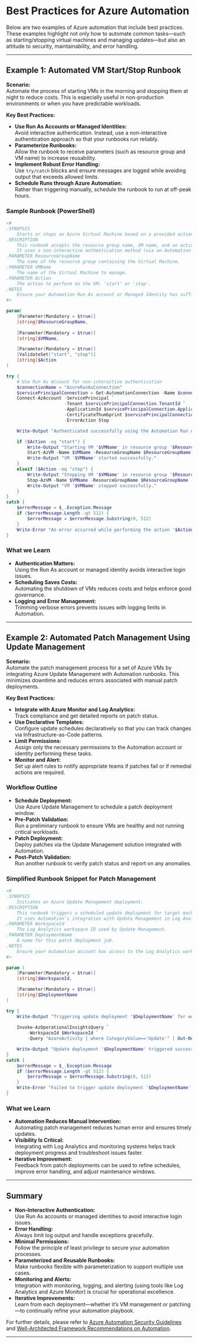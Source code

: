
# Best Practices for Azure Automation

Below are two examples of Azure automation that include best practices. These examples highlight not only how to automate common tasks—such as starting/stopping virtual machines and managing updates—but also an attitude to security, maintainability, and error handling.

---

## Example 1: Automated VM Start/Stop Runbook

**Scenario:**  
Automate the process of starting VMs in the morning and stopping them at night to reduce costs. This is especially useful in non-production environments or when you have predictable workloads.

**Key Best Practices:**

- **Use Run As Accounts or Managed Identities:**  
  Avoid interactive authentication. Instead, use a non-interactive authentication approach so that your runbooks run reliably.
- **Parameterize Runbooks:**  
  Allow the runbook to receive parameters (such as resource group and VM name) to increase reusability.
- **Implement Robust Error Handling:**  
  Use `try/catch` blocks and ensure messages are logged while avoiding output that exceeds allowed limits.
- **Schedule Runs through Azure Automation:**  
  Rather than triggering manually, schedule the runbook to run at off-peak hours.

### Sample Runbook (PowerShell)

```powershell
<#
.SYNOPSIS
    Starts or stops an Azure Virtual Machine based on a provided action.
.DESCRIPTION
    This runbook accepts the resource group name, VM name, and an action parameter (Start/Stop).
    It uses a non-interactive authentication method (via an Automation Run As Account) to perform the task.
.PARAMETER ResourceGroupName
    The name of the resource group containing the Virtual Machine.
.PARAMETER VMName
    The name of the Virtual Machine to manage.
.PARAMETER Action
    The action to perform on the VM: 'start' or 'stop'.
.NOTES
    Ensure your Automation Run As account or Managed Identity has sufficient permissions.
#>

param(
    [Parameter(Mandatory = $true)]
    [string]$ResourceGroupName,
    
    [Parameter(Mandatory = $true)]
    [string]$VMName,

    [Parameter(Mandatory = $true)]
    [ValidateSet("start", "stop")]
    [string]$Action
)

try {
    # Use Run As Account for non-interactive authentication
    $connectionName = "AzureRunAsConnection"
    $servicePrincipalConnection = Get-AutomationConnection -Name $connectionName
    Connect-AzAccount -ServicePrincipal `
                      -Tenant $servicePrincipalConnection.TenantId `
                      -ApplicationId $servicePrincipalConnection.ApplicationId `
                      -CertificateThumbprint $servicePrincipalConnection.CertificateThumbprint `
                      -ErrorAction Stop

    Write-Output "Authenticated successfully using the Automation Run As Account."

    if ($Action -eq "start") {
        Write-Output "Starting VM '$VMName' in resource group '$ResourceGroupName'..."
        Start-AzVM -Name $VMName -ResourceGroupName $ResourceGroupName -ErrorAction Stop
        Write-Output "VM '$VMName' started successfully."
    }
    elseif ($Action -eq "stop") {
        Write-Output "Stopping VM '$VMName' in resource group '$ResourceGroupName'..."
        Stop-AzVM -Name $VMName -ResourceGroupName $ResourceGroupName -Force -ErrorAction Stop
        Write-Output "VM '$VMName' stopped successfully."
    }
}
catch {
    $errorMessage = $_.Exception.Message
    if ($errorMessage.Length -gt 512) {
        $errorMessage = $errorMessage.Substring(0, 512)
    }
    Write-Error "An error occurred while performing the action '$Action' on VM '$VMName'. Details: $errorMessage"
}
```

### What we Learn

- **Authentication Matters:**  
  Using the Run As account or managed identity avoids interactive login issues.
- **Scheduling Saves Costs:**  
  Automating the shutdown of VMs reduces costs and helps enforce good governance.
- **Logging and Error Management:**  
  Trimming verbose errors prevents issues with logging limits in Automation.

---

## Example 2: Automated Patch Management Using Update Management

**Scenario:**  
Automate the patch management process for a set of Azure VMs by integrating Azure Update Management with Automation runbooks. This minimizes downtime and reduces errors associated with manual patch deployments.

**Key Best Practices:**

- **Integrate with Azure Monitor and Log Analytics:**  
  Track compliance and get detailed reports on patch status.
- **Use Declarative Templates:**  
  Configure update schedules declaratively so that you can track changes via Infrastructure-as-Code patterns.
- **Limit Permissions:**  
  Assign only the necessary permissions to the Automation account or identity performing these tasks.
- **Monitor and Alert:**  
  Set up alert rules to notify appropriate teams if patches fail or if remedial actions are required.

### Workflow Outline

- **Schedule Deployment:**  
  Use Azure Update Management to schedule a patch deployment window.
- **Pre-Patch Validation:**  
  Run a preliminary runbook to ensure VMs are healthy and not running critical workloads.
- **Patch Deployment:**  
  Deploy patches via the Update Management solution integrated with Automation.
- **Post-Patch Validation:**  
  Run another runbook to verify patch status and report on any anomalies.

### Simplified Runbook Snippet for Patch Management

```powershell
<#
.SYNOPSIS
    Initiates an Azure Update Management deployment.
.DESCRIPTION
    This runbook triggers a scheduled update deployment for target machines.
    It uses Automation’s integration with Update Management in Log Analytics.
.PARAMETER WorkspaceId
    The Log Analytics workspace ID used by Update Management.
.PARAMETER DeploymentName
    A name for this patch deployment job.
.NOTES
    Ensure your Automation account has access to the Log Analytics workspace.
#>

param (
    [Parameter(Mandatory = $true)]
    [string]$WorkspaceId,

    [Parameter(Mandatory = $true)]
    [string]$DeploymentName
)

try {
    Write-Output "Triggering update deployment '$DeploymentName' for workspace '$WorkspaceId'..."
    
    Invoke-AzOperationalInsightsQuery `
        -WorkspaceId $WorkspaceId `
        -Query "AzureActivity | where CategoryValue=='Update'" | Out-Null

    Write-Output "Update deployment '$DeploymentName' triggered successfully."
}
catch {
    $errorMessage = $_.Exception.Message
    if ($errorMessage.Length -gt 512) {
        $errorMessage = $errorMessage.Substring(0, 512)
    }
    Write-Error "Failed to trigger update deployment '$DeploymentName'. Details: $errorMessage"
}
```

### What we Learn

- **Automation Reduces Manual Intervention:**  
  Automating patch management reduces human error and ensures timely updates.
- **Visibility Is Critical:**  
  Integrating with Log Analytics and monitoring systems helps track deployment progress and troubleshoot issues faster.
- **Iterative Improvement:**  
  Feedback from patch deployments can be used to refine schedules, improve error handling, and adjust maintenance windows.

---

## Summary 

- **Non-Interactive Authentication:**  
  Use Run As accounts or managed identities to avoid interactive login issues.
- **Error Handling:**  
  Always limit log output and handle exceptions gracefully.
- **Minimal Permissions:**  
  Follow the principle of least privilege to secure your automation processes.
- **Parameterized and Reusable Runbooks:**  
  Make runbooks flexible with parameterization to support multiple use cases.
- **Monitoring and Alerts:**  
  Integration with monitoring, logging, and alerting (using tools like Log Analytics and Azure Monitor) is crucial for operational excellence.
- **Iterative Improvements:**  
  Learn from each deployment—whether it’s VM management or patching—to continually refine your automation playbook.

For further details, please refer to [Azure Automation Security Guidelines](https://learn.microsoft.com/en-us/azure/automation/automation-security-guidelines) and [Well-Architected Framework Recommendations on Automation](https://learn.microsoft.com/en-us/azure/well-architected/operational-excellence/automate-tasks).

---
